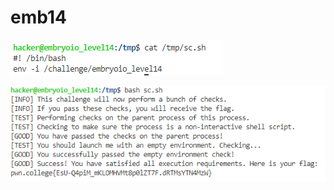 # emb14

![made a wrapper script](<../../.gitbook/assets/image (41) (1).png>)

![](<../../.gitbook/assets/image (235).png>)
